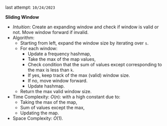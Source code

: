 last attempt: `10/24/2023`

**Sliding Window**
- *Intuition*: Create an expanding window and check if window is valid or not. Move window forward if invalid. 
- Algorithm:
  - Starting from left, expand the window size by iterating over `s`. 
  - For each window:
    - Update a frequency hashmap, 
    - Take the max of the map values, 
    - Check condition that the sum of values except corresponding to the max is less than `k`. 
    - If yes, keep track of the max (valid) window size. 
    - If no, move window forward. 
    - Update hashmap. 
  - Return the max valid window size. 
- Time Complexity: $O(n)$: with a high constant due to:
  - Taking the max of the map, 
  - Sum of values except the max, 
  - Updating the map. 
- Space Complexity: $O(1)$. 